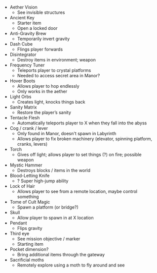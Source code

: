 
- Aether Vision
	- See invisible structures
- Ancient Key
	- Starter item
	- Open a locked door
- Anti-Gravity Brew
	- Temporarily invert gravity
- Dash Cube
	- Flings player forwards
- Disintegrator
	- Destroy items in environment; weapon
- Frequency Tuner
	- Teleports player to crystal platforms
	- Needed to access secret area in Manor?
- Hover Boots
	- Allows player to hop endlessly
	- Only works in the aether
- Light Orbs
	- Creates light, knocks things back
- Sanity Matrix
	- Restore the player’s sanity
- Tentacle Flesh
	- Automatically teleports player to X when they fall into the abyss
- Cog / crank / lever
	- Only found in Manor, doesn't spawn in Labyrinth
	- Allows player to fix broken machinery (elevator, spinning platform, cranks, levers)
- Torch
	- Gives off light; allows player to set things (?) on fire; possible weapon
- Mystic Hammer
	- Destroys blocks / items in the world
- Blood-Letting Knife
	- ? Super high-jump ability
- Lock of Hair
	- Allows player to see from a remote location, maybe control something
- Tome of Cult Magic
	- Spawn a platform (or bridge?)
- Skull
	- Allow player to spawn in at X location
- Pendant
	- Flips gravity
- Third eye
	- See mission objective / marker
	- Starting item
- Pocket dimension?
	- Bring additional items through the gateway
- Sacrificial moths
	- Remotely explore using a moth to fly around and see 